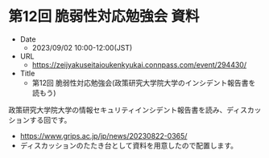 # 第12回 脆弱性対応勉強会 資料

- Date
  - 2023/09/02 10:00-12:00(JST)
- URL
  - https://zeijyakuseitaioukenkyukai.connpass.com/event/294430/
- Title
  - 第12回 脆弱性対応勉強会(政策研究大学院大学のインシデント報告書を読もう)

政策研究大学院大学の情報セキュリティインシデント報告書を読み、ディスカッションする回です。
- https://www.grips.ac.jp/jp/news/20230822-0365/
- ディスカッションのたたき台として資料を用意したので配置します。

